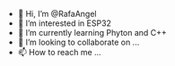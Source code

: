 - 👋 Hi, I’m @RafaAngel
- 👀 I’m interested in ESP32
- 🌱 I’m currently learning Phyton and C++
- 💞️ I’m looking to collaborate on ...
- 📫 How to reach me ...

<!---
RafaAngel/RafaAngel is a ✨ special ✨ repository because its `README.md` (this file) appears on your GitHub profile.
You can click the Preview link to take a look at your changes.
--->
